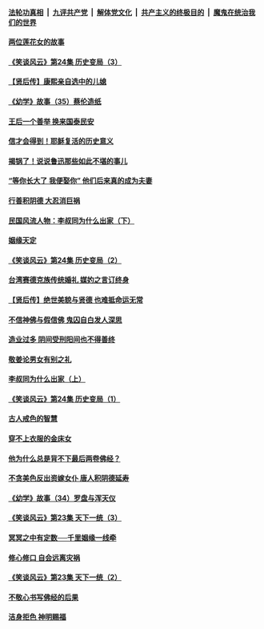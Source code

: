####  [法轮功真相](../../../../basic/blob/master/README.md?t=08230052) &nbsp;|&nbsp; [九评共产党](../../../../9ping.md/blob/master/README.md?t=08230052) &nbsp;|&nbsp; [解体党文化](../../../../jtdwh.md/blob/master/README.md?t=08230052)  &nbsp;|&nbsp; [共产主义的终极目的](../../../../gczydzjmd.md/blob/master/README.md?t=08230052) &nbsp;|&nbsp; [魔鬼在统治我们的世界](../../../../mgztzwmdsj.md/blob/master/README.md?t=08230052) 

#### [两位莲花女的故事](../pages/prog647/a102649127.md?t=08230052) 

#### [《笑谈风云》第24集 历史变局（3）](../pages/prog647/a102649134.md?t=08230052) 

#### [【贤后传】康熙亲自选中的儿媳](../pages/prog647/a102648586.md?t=08230052) 

#### [《幼学》故事（35）蔡伦造纸](../pages/prog647/a102648569.md?t=08230052) 

#### [王后一个善举 换来国泰民安](../pages/prog647/a102648357.md?t=08230052) 

#### [信才会得到！耶稣复活的历史意义](../pages/prog647/a102648280.md?t=08230052) 

#### [揭锅了！说说鲁迅那些如此不堪的事儿](../pages/prog647/a102647672.md?t=08230052) 

#### [“等你长大了 我便娶你” 他们后来真的成为夫妻](../pages/prog647/a102647657.md?t=08230052) 

#### [行善积阴德 大忍消巨祸](../pages/prog647/a102647644.md?t=08230052) 

#### [民国风流人物：李叔同为什么出家（下）](../pages/prog647/a102647636.md?t=08230052) 

#### [姻缘天定](../pages/prog647/a102646895.md?t=08230052) 

#### [《笑谈风云》第24集 历史变局（2）](../pages/prog647/a102646879.md?t=08230052) 

#### [台湾赛德克族传统婚礼 媒妁之言订终身](../pages/prog647/a102646649.md?t=08230052) 

#### [【贤后传】绝世美貌与贤德 也难抵命运无常](../pages/prog647/a102646047.md?t=08230052) 

#### [不信神佛与假信佛 鬼囚自白发人深思](../pages/prog647/a102646033.md?t=08230052) 

#### [造业过多 阴间受刑阳间也不得善终](../pages/prog647/a102646010.md?t=08230052) 

#### [敬姜论男女有别之礼](../pages/prog647/a102645258.md?t=08230052) 

#### [李叔同为什么出家（上）](../pages/prog647/a102645242.md?t=08230052) 

#### [《笑谈风云》第24集 历史变局（1）](../pages/prog647/a102645211.md?t=08230052) 

#### [古人戒色的智慧](../pages/prog647/a102644639.md?t=08230052) 

#### [穿不上衣服的金床女](../pages/prog647/a102644620.md?t=08230052) 

#### [他为什么总是背不下最后两卷佛经？](../pages/prog647/a102644587.md?t=08230052) 

#### [不贪美色反出资嫁女仆 唐人积阴德延寿](../pages/prog647/a102643957.md?t=08230052) 

#### [《幼学》故事（34）罗盘与浑天仪](../pages/prog647/a102643951.md?t=08230052) 

#### [《笑谈风云》第23集 天下一统（3）](../pages/prog647/a102643937.md?t=08230052) 

#### [冥冥之中有定数──千里姻缘一线牵](../pages/prog647/a102643074.md?t=08230052) 

#### [修心修口 自会远离灾祸](../pages/prog647/a102643036.md?t=08230052) 

#### [《笑谈风云》第23集 天下一统（2）](../pages/prog647/a102643014.md?t=08230052) 

#### [不敬心书写佛经的后果](../pages/prog647/a102642368.md?t=08230052) 

#### [洁身拒色 神明赐福](../pages/prog647/a102642363.md?t=08230052) 

